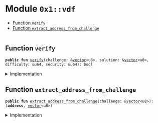 
<a name="0x1_vdf"></a>

# Module `0x1::vdf`



-  [Function `verify`](#0x1_vdf_verify)
-  [Function `extract_address_from_challenge`](#0x1_vdf_extract_address_from_challenge)


<pre><code></code></pre>



<a name="0x1_vdf_verify"></a>

## Function `verify`



<pre><code><b>public</b> <b>fun</b> <a href="vdf.md#0x1_vdf_verify">verify</a>(challenge: &<a href="vector.md#0x1_vector">vector</a>&lt;u8&gt;, solution: &<a href="vector.md#0x1_vector">vector</a>&lt;u8&gt;, difficulty: &u64, security: &u64): bool
</code></pre>



<details>
<summary>Implementation</summary>


<pre><code><b>native</b> <b>public</b> <b>fun</b> <a href="vdf.md#0x1_vdf_verify">verify</a>(
  challenge: &<a href="vector.md#0x1_vector">vector</a>&lt;u8&gt;,
  solution: &<a href="vector.md#0x1_vector">vector</a>&lt;u8&gt;,
  difficulty: &u64,
  security: &u64,
): bool;
</code></pre>



</details>

<a name="0x1_vdf_extract_address_from_challenge"></a>

## Function `extract_address_from_challenge`



<pre><code><b>public</b> <b>fun</b> <a href="vdf.md#0x1_vdf_extract_address_from_challenge">extract_address_from_challenge</a>(challenge: &<a href="vector.md#0x1_vector">vector</a>&lt;u8&gt;): (<b>address</b>, <a href="vector.md#0x1_vector">vector</a>&lt;u8&gt;)
</code></pre>



<details>
<summary>Implementation</summary>


<pre><code><b>native</b> <b>public</b> <b>fun</b> <a href="vdf.md#0x1_vdf_extract_address_from_challenge">extract_address_from_challenge</a>(
  challenge: &<a href="vector.md#0x1_vector">vector</a>&lt;u8&gt;
): (<b>address</b>, <a href="vector.md#0x1_vector">vector</a>&lt;u8&gt;);
</code></pre>



</details>


[move-book]: https://move-language.github.io/move/introduction.html
